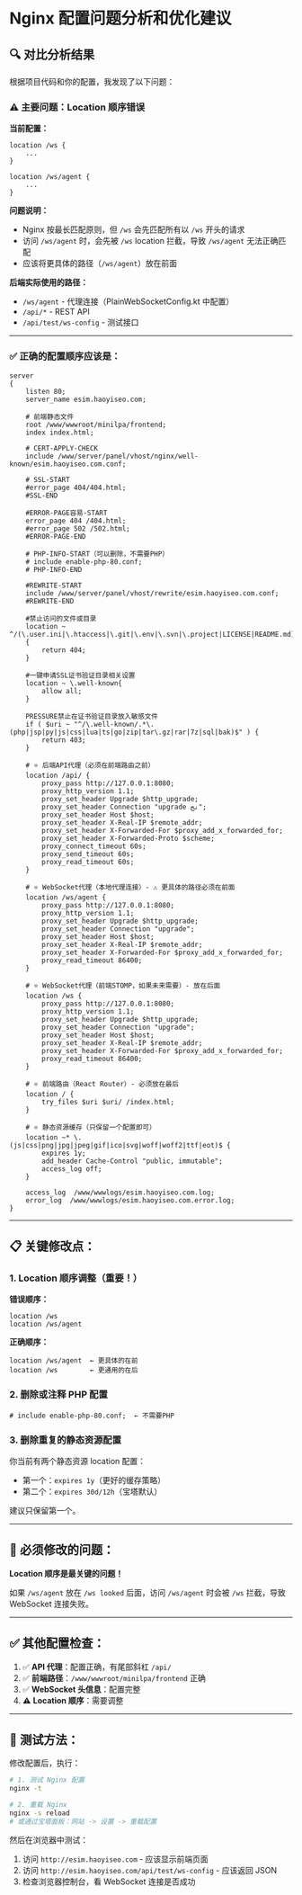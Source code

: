 # Nginx 配置问题分析和优化建议

## 🔍 对比分析结果

根据项目代码和你的配置，我发现了以下问题：

### ⚠️ **主要问题：Location 顺序错误**

**当前配置：**
```nginx
location /ws {
    ...
}

location /ws/agent {
    ...
}
```

**问题说明：**
- Nginx 按最长匹配原则，但 `/ws` 会先匹配所有以 `/ws` 开头的请求
- 访问 `/ws/agent` 时，会先被 `/ws` location 拦截，导致 `/ws/agent` 无法正确匹配
- 应该将更具体的路径（`/ws/agent`）放在前面

**后端实际使用的路径：**
- `/ws/agent` - 代理连接（PlainWebSocketConfig.kt 中配置）
- `/api/*` - REST API
- `/api/test/ws-config` - 测试接口

---

### ✅ 正确的配置顺序应该是：

```nginx
server
{
    listen 80;
    server_name esim.haoyiseo.com;
    
    # 前端静态文件
    root /www/wwwroot/minilpa/frontend;
    index index.html;
    
    # CERT-APPLY-CHECK
    include /www/server/panel/vhost/nginx/well-known/esim.haoyiseo.com.conf;
    
    # SSL-START
    #error_page 404/404.html;
    #SSL-END
    
    #ERROR-PAGE容易-START
    error_page 404 /404.html;
    #error_page 502 /502.html;
    #ERROR-PAGE-END
    
    # PHP-INFO-START（可以删除，不需要PHP）
    # include enable-php-80.conf;
    # PHP-INFO-END
    
    #REWRITE-START
    include /www/server/panel/vhost/rewrite/esim.haoyiseo.com.conf;
    #REWRITE-END
    
    #禁止访问的文件或目录
    location ~ ^/(\.user.ini|\.htaccess|\.git|\.env|\.svn|\.project|LICENSE|README.md)
    {
        return 404;
    }
    
    #一键申请SSL证书验证目录相关设置
    location ~ \.well-known{
        allow all;
    }
    
    PRESSURE禁止在证书验证目录放入敏感文件
    if ( $uri ~ "^/\.well-known/.*\.(php|jsp|py|js|css|lua|ts|go|zip|tar\.gz|rar|7z|sql|bak)$" ) {
        return 403;
    }
    
    # ⭐ 后端API代理（必须在前端路由之前）
    location /api/ {
        proxy_pass http://127.0.0.1:8080;
        proxy_http_version 1.1;
        proxy_set_header Upgrade $http_upgrade;
        proxy_set_header Connection "upgrade نج";
        proxy_set_header Host $host;
        proxy_set_header X-Real-IP $remote_addr;
        proxy_set_header X-Forwarded-For $proxy_add_x_forwarded_for;
        proxy_set_header X-Forwarded-Proto $scheme;
        proxy_connect_timeout 60s;
        proxy_send_timeout 60s;
        proxy_read_timeout 60s;
    }
    
    # ⭐ WebSocket代理（本地代理连接）- ⚠️ 更具体的路径必须在前面
    location /ws/agent {
        proxy_pass http://127.0.0.1:8080;
        proxy_http_version 1.1;
        proxy_set_header Upgrade $http_upgrade;
        proxy_set_header Connection "upgrade";
        proxy_set_header Host $host;
        proxy_set_header X-Real-IP $remote_addr;
        proxy_set_header X-Forwarded-For $proxy_add_x_forwarded_for;
        proxy_read_timeout 86400;
    }
    
    # ⭐ WebSocket代理（前端STOMP，如果未来需要）- 放在后面
    location /ws {
        proxy_pass http://127.0.0.1:8080;
        proxy_http_version 1.1;
        proxy_set_header Upgrade $http_upgrade;
        proxy_set_header Connection "upgrade";
        proxy_set_header Host $host;
        proxy_set_header X-Real-IP $remote_addr;
        proxy_set_header X-Forwarded-For $proxy_add_x_forwarded_for;
        proxy_read_timeout 86400;
    }
    
    # ⭐ 前端路由（React Router）- 必须放在最后
    location / {
        try_files $uri $uri/ /index.html;
    }
    
    # ⭐ 静态资源缓存（只保留一个配置即可）
    location ~* \.(js|css|png|jpg|jpeg|gif|ico|svg|woff|woff2|ttf|eot)$ {
        expires 1y;
        add_header Cache-Control "public, immutable";
        access_log off;
    }

    access_log  /www/wwwlogs/esim.haoyiseo.com.log;
    error_log  /www/wwwlogs/esim.haoyiseo.com.error.log;
}
```

---

## 📋 关键修改点：

### 1. **Location 顺序调整**（重要！）

**错误顺序：**
```
location /ws
location /ws/agent
```

**正确顺序：**
```
location /ws/agent  ← 更具体的在前
location /ws        ← 更通用的在后
```

### 2. **删除或注释 PHP 配置**

```nginx
# include enable-php-80.conf;  ← 不需要PHP
```

### 3. **删除重复的静态资源配置**

你当前有两个静态资源 location 配置：
- 第一个：`expires 1y`（更好的缓存策略）
- 第二个：`expires 30d/12h`（宝塔默认）

建议只保留第一个。

---

## 🎯 必须修改的问题：

**Location 顺序是最关键的问题！** 

如果 `/ws/agent` 放在 `/ws looked` 后面，访问 `/ws/agent` 时会被 `/ws` 拦截，导致 WebSocket 连接失败。

---

## ✅ 其他配置检查：

1. ✅ **API 代理**：配置正确，有尾部斜杠 `/api/`
2. ✅ **前端路径**：`/www/wwwroot/minilpa/frontend` 正确
3. ✅ **WebSocket 头信息**：配置完整
4. ⚠️ **Location 顺序**：需要调整

---

## 🧪 测试方法：

修改配置后，执行：
```bash
# 1. 测试 Nginx 配置
nginx -t

# 2. 重载 Nginx
nginx -s reload
# 或通过宝塔面板：网站 -> 设置 -> 重载配置
```

然后在浏览器中测试：
1. 访问 `http://esim.haoyiseo.com` - 应该显示前端页面
2. 访问 `http://esim.haoyiseo.com/api/test/ws-config` - 应该返回 JSON
3. 检查浏览器控制台，看 WebSocket 连接是否成功


